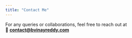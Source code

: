 ```yaml
---
title: "Contact Me"
---
```

For any queries or collaborations, feel free to reach out at  
📧 **contact@bvinayreddy.com**
